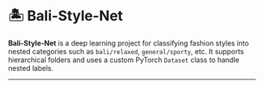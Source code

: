 # 🏝️ Bali-Style-Net

**Bali-Style-Net** is a deep learning project for classifying fashion styles into nested categories such as `bali/relaxed`, `general/sporty`, etc. It supports hierarchical folders and uses a custom PyTorch `Dataset` class to handle nested labels.

---


